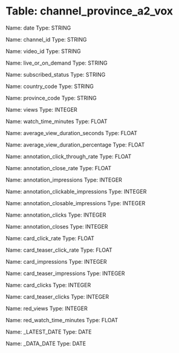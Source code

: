 Table: channel_province_a2_vox
==============================

Name: date
Type: STRING

Name: channel_id
Type: STRING

Name: video_id
Type: STRING

Name: live_or_on_demand
Type: STRING

Name: subscribed_status
Type: STRING

Name: country_code
Type: STRING

Name: province_code
Type: STRING

Name: views
Type: INTEGER

Name: watch_time_minutes
Type: FLOAT

Name: average_view_duration_seconds
Type: FLOAT

Name: average_view_duration_percentage
Type: FLOAT

Name: annotation_click_through_rate
Type: FLOAT

Name: annotation_close_rate
Type: FLOAT

Name: annotation_impressions
Type: INTEGER

Name: annotation_clickable_impressions
Type: INTEGER

Name: annotation_closable_impressions
Type: INTEGER

Name: annotation_clicks
Type: INTEGER

Name: annotation_closes
Type: INTEGER

Name: card_click_rate
Type: FLOAT

Name: card_teaser_click_rate
Type: FLOAT

Name: card_impressions
Type: INTEGER

Name: card_teaser_impressions
Type: INTEGER

Name: card_clicks
Type: INTEGER

Name: card_teaser_clicks
Type: INTEGER

Name: red_views
Type: INTEGER

Name: red_watch_time_minutes
Type: FLOAT

Name: _LATEST_DATE
Type: DATE

Name: _DATA_DATE
Type: DATE

